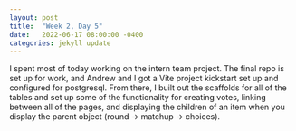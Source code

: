 ```yaml
---
layout: post
title:  "Week 2, Day 5"
date:   2022-06-17 08:00:00 -0400
categories: jekyll update
---
```


I spent most of today working on the intern team project. The final repo is set up for work, and Andrew and I got a Vite project kickstart set up and configured for postgresql. From there, I built out the scaffolds for all of the tables and set up some of the functionality for creating votes, linking between all of the pages, and displaying the children of an item when you display the parent object (round -> matchup -> choices).
